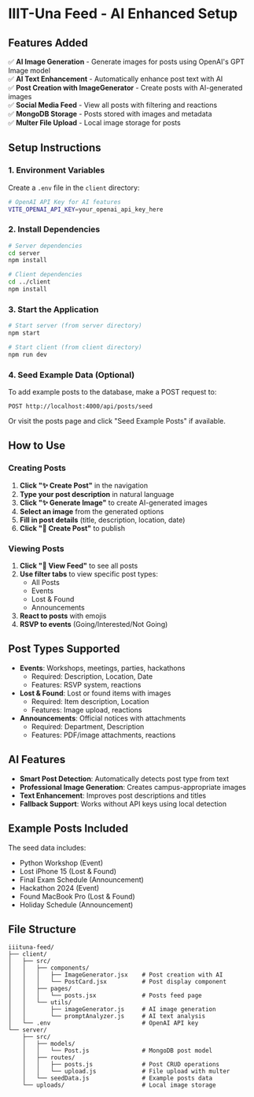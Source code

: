 # IIIT-Una Feed - AI Enhanced Setup

## Features Added

✅ **AI Image Generation** - Generate images for posts using OpenAI's GPT Image model  
✅ **AI Text Enhancement** - Automatically enhance post text with AI  
✅ **Post Creation with ImageGenerator** - Create posts with AI-generated images  
✅ **Social Media Feed** - View all posts with filtering and reactions  
✅ **MongoDB Storage** - Posts stored with images and metadata  
✅ **Multer File Upload** - Local image storage for posts  

## Setup Instructions

### 1. Environment Variables

Create a `.env` file in the `client` directory:

```bash
# OpenAI API Key for AI features
VITE_OPENAI_API_KEY=your_openai_api_key_here
```

### 2. Install Dependencies

```bash
# Server dependencies
cd server
npm install

# Client dependencies  
cd ../client
npm install
```

### 3. Start the Application

```bash
# Start server (from server directory)
npm start

# Start client (from client directory)
npm run dev
```

### 4. Seed Example Data (Optional)

To add example posts to the database, make a POST request to:
```
POST http://localhost:4000/api/posts/seed
```

Or visit the posts page and click "Seed Example Posts" if available.

## How to Use

### Creating Posts
1. **Click "✨ Create Post"** in the navigation
2. **Type your post description** in natural language
3. **Click "✨ Generate Image"** to create AI-generated images
4. **Select an image** from the generated options
5. **Fill in post details** (title, description, location, date)
6. **Click "📝 Create Post"** to publish

### Viewing Posts
1. **Click "📱 View Feed"** to see all posts
2. **Use filter tabs** to view specific post types:
   - All Posts
   - Events
   - Lost & Found
   - Announcements
3. **React to posts** with emojis
4. **RSVP to events** (Going/Interested/Not Going)

## Post Types Supported

- **Events**: Workshops, meetings, parties, hackathons
  - Required: Description, Location, Date
  - Features: RSVP system, reactions
- **Lost & Found**: Lost or found items with images
  - Required: Item description, Location
  - Features: Image upload, reactions
- **Announcements**: Official notices with attachments
  - Required: Department, Description
  - Features: PDF/image attachments, reactions

## AI Features

- **Smart Post Detection**: Automatically detects post type from text
- **Professional Image Generation**: Creates campus-appropriate images
- **Text Enhancement**: Improves post descriptions and titles
- **Fallback Support**: Works without API keys using local detection

## Example Posts Included

The seed data includes:
- Python Workshop (Event)
- Lost iPhone 15 (Lost & Found)
- Final Exam Schedule (Announcement)
- Hackathon 2024 (Event)
- Found MacBook Pro (Lost & Found)
- Holiday Schedule (Announcement)

## File Structure

```
iiituna-feed/
├── client/
│   ├── src/
│   │   ├── components/
│   │   │   ├── ImageGenerator.jsx    # Post creation with AI
│   │   │   └── PostCard.jsx          # Post display component
│   │   ├── pages/
│   │   │   └── posts.jsx             # Posts feed page
│   │   └── utils/
│   │       ├── imageGenerator.js     # AI image generation
│   │       └── promptAnalyzer.js     # AI text analysis
│   └── .env                          # OpenAI API key
└── server/
    ├── src/
    │   ├── models/
    │   │   └── Post.js               # MongoDB post model
    │   ├── routes/
    │   │   ├── posts.js              # Post CRUD operations
    │   │   └── upload.js             # File upload with multer
    │   └── seedData.js               # Example posts data
    └── uploads/                      # Local image storage
```
